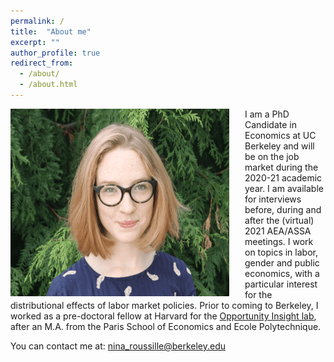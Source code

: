 ```yaml
---
permalink: /
title:  "About me"
excerpt: ""
author_profile: true
redirect_from: 
  - /about/
  - /about.html
---
```

<!-- <img src=https://github.com/ninaroussille/ninaroussille.github.io/tree/master/images/profile.png style="width:800px;height:300px;"> -->

<!--![github small](/images/profile.png) -->
<img src="/images/profile.png" alt="drawing" width="350" height="300" style="float: left; padding-right:25px"/>   I am a PhD Candidate in Economics at UC Berkeley and will be on the job market during the 2020-21 academic year. I am available for interviews before, during and after the (virtual) 2021 AEA/ASSA meetings. I work on topics in labor, gender and public economics, with a particular interest for the distributional effects of labor market policies.  Prior to coming to Berkeley, I worked as a pre-doctoral fellow at Harvard for the [Opportunity Insight lab](https://opportunityinsights.org/), after an M.A. from the Paris School of Economics and Ecole Polytechnique.

You can contact me at: [nina_roussille@berkeley.edu](nina_roussille@berkeley.edu)

